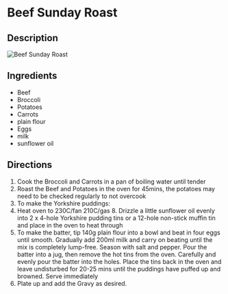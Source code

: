 # Beef Sunday Roast

## Description
![Beef Sunday Roast](https://www.themealdb.com/images/media/meals/ssrrrs1503664277.jpg "Beef Sunday Roast")

## Ingredients
- Beef
- Broccoli
- Potatoes
- Carrots
- plain flour
- Eggs
- milk
- sunflower oil

## Directions
1. Cook the Broccoli and Carrots in a pan of boiling water until tender
2. Roast the Beef and Potatoes in the oven for 45mins, the potatoes may need to be checked regularly to not overcook
3. To make the Yorkshire puddings:
4. Heat oven to 230C/fan 210C/gas 8. Drizzle a little sunflower oil evenly into 2 x 4-hole Yorkshire pudding tins or a 12-hole non-stick muffin tin and place in the oven to heat through
5. To make the batter, tip 140g plain flour into a bowl and beat in four eggs until smooth. Gradually add 200ml milk and carry on beating until the mix is completely lump-free. Season with salt and pepper. Pour the batter into a jug, then remove the hot tins from the oven. Carefully and evenly pour the batter into the holes. Place the tins back in the oven and leave undisturbed for 20-25 mins until the puddings have puffed up and browned. Serve immediately
6. Plate up and add the Gravy as desired.
